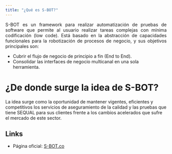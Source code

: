 ```yaml
---
title: "¿Qué es S-BOT?"
---
```


<p style="text-align: justify;"> S-BOT es un framework para realizar automatización de pruebas de software que permite al usuario realizar tareas complejas con mínima codificación (low code). Está basado en la abstracción de capacidades funcionales para la robotización de procesos de negocio, y sus objetivos principales son:

- Cubrir el flujo de negocio de principio a fin (End to End).
- Consolidar las interfaces de negocio multicanal en una sola herramienta.

# ¿De donde surge la idea de S-BOT?

 La idea surge como la oportunidad de mantener vigentes, eficientes y competitivos los servicios de aseguramiento de la calidad y las pruebas que tiene SEQUAL para sus clientes frente a los cambios acelerados que sufre el mercado de este sector. </p>

## Links

* Página oficial: [S-BOT.co](https://sbot.co)